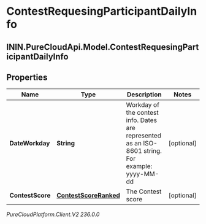 # ContestRequesingParticipantDailyInfo

## ININ.PureCloudApi.Model.ContestRequesingParticipantDailyInfo

## Properties

|Name | Type | Description | Notes|
|------------ | ------------- | ------------- | -------------|
| **DateWorkday** | **String** | Workday of the contest info. Dates are represented as an ISO-8601 string. For example: yyyy-MM-dd | [optional] |
| **ContestScore** | [**ContestScoreRanked**](ContestScoreRanked) | The Contest score | [optional] |



_PureCloudPlatform.Client.V2 236.0.0_
